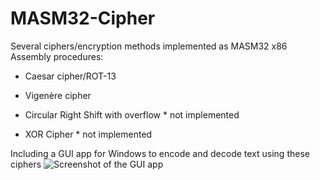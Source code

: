 # MASM32-Cipher
Several ciphers/encryption methods implemented as MASM32 x86 Assembly procedures:

- Caesar cipher/ROT-13

- Vigenère cipher

- Circular Right Shift with overflow * not implemented

- XOR Cipher * not implemented


Including a GUI app for Windows to encode and decode text using these ciphers
![Screenshot of the GUI app](https://cdn.discordapp.com/attachments/1253559927696527380/1285416846278791229/image.png?ex=66ea313a&is=66e8dfba&hm=c55b7e27f67e7ecbcd5d963e8274563b8751c9f5dd57b778ced74f87ddd3fcf4&)
